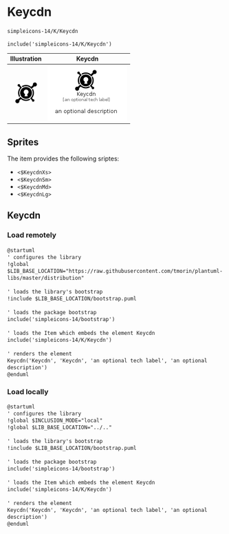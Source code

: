 # Keycdn


```text
simpleicons-14/K/Keycdn
```

```text
include('simpleicons-14/K/Keycdn')
```



| Illustration | Keycdn |
| :---: | :---: |
| ![illustration for Illustration](../../simpleicons-14/K/Keycdn.png) | ![illustration for Keycdn](../../simpleicons-14/K/Keycdn.Local.png) |



## Sprites
The item provides the following sriptes:

- `<$KeycdnXs>`
- `<$KeycdnSm>`
- `<$KeycdnMd>`
- `<$KeycdnLg>`





## Keycdn

### Load remotely
```plantuml
@startuml
' configures the library
!global $LIB_BASE_LOCATION="https://raw.githubusercontent.com/tmorin/plantuml-libs/master/distribution"

' loads the library's bootstrap
!include $LIB_BASE_LOCATION/bootstrap.puml

' loads the package bootstrap
include('simpleicons-14/bootstrap')

' loads the Item which embeds the element Keycdn
include('simpleicons-14/K/Keycdn')

' renders the element
Keycdn('Keycdn', 'Keycdn', 'an optional tech label', 'an optional description')
@enduml
```

### Load locally
```plantuml
@startuml
' configures the library
!global $INCLUSION_MODE="local"
!global $LIB_BASE_LOCATION="../.."

' loads the library's bootstrap
!include $LIB_BASE_LOCATION/bootstrap.puml

' loads the package bootstrap
include('simpleicons-14/bootstrap')

' loads the Item which embeds the element Keycdn
include('simpleicons-14/K/Keycdn')

' renders the element
Keycdn('Keycdn', 'Keycdn', 'an optional tech label', 'an optional description')
@enduml
```

